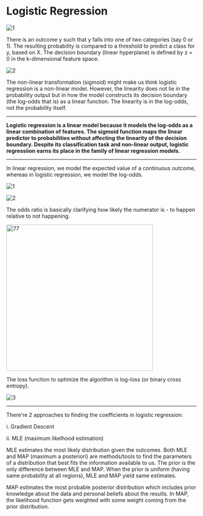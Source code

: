 
# Logistic Regression

![1](https://github.com/user-attachments/assets/291781c2-ac2c-4f0a-9900-325143938e48)

There is an outcome y such that y falls into one of two categories (say 0 or 1).
The resulting probability is compared to a threshold to predict a class for y, based on X. The decision boundary (linear hyperplane) is defined by z = 0 in the 
k-dimensional feature space.

![2](https://github.com/user-attachments/assets/b4188a72-16c3-4a2e-962e-e4a538b304e0)


The non-linear transformation (sigmoid) might make us think logistic regression is a non-linear model. However, the linearity does not lie in the probability output but in how the model constructs its decision boundary (the log-odds that is) as a linear function.  The linearity is in the log-odds, not the probability itself. 

---

**Logistic regression is a linear model because it models the log-odds as a linear combination of features. The sigmoid function maps the linear predictor to probabilities without affecting the linearity of the decision boundary. Despite its classification task and non-linear output, logistic regressiion earns its place in the family of linear regression models.**

---
In linear regression, we model the expected value of a continuous outcome, whereas in logistic regression, we model the log-odds.

![1](https://github.com/user-attachments/assets/b6a727a5-0301-4e5c-9372-de3f3203368d)

![2](https://github.com/user-attachments/assets/a27bf2d8-7d07-4920-a70d-99d90412b82a)

The odds ratio is basically clarifying how likely the numerator is - to happen relative to not happening. 

<img width="388" alt="77" src="https://github.com/user-attachments/assets/769a130f-fa90-498d-864b-c93fec5e3d66" />

The loss function to optimize the algorithm is log-loss (or binary cross entropy).

![3](https://github.com/user-attachments/assets/2158ac9d-ac9c-43ad-946d-39e7db67ed4c)


-----

There're 2 approaches to finding the coefficients in logistic regression:

i. Gradient Descent

ii. MLE (maximum likelhood estimation)

MLE estimates the most likely distribution given the outcomes. Both MLE and MAP (maximum a posteriori) are methods/tools to find the parameters of a distribution that best fits the information available to us. The prior is the only difference between MLE and MAP. When the prior is uniform (having same probability at all regions), MLE and MAP yield same estimates.

MAP estimates the most probable posterior distribution which includes prior knowledge about the data and personal beliefs about the results. In MAP, the likelihood function gets weighted with some weight coming from the prior distribution. 



